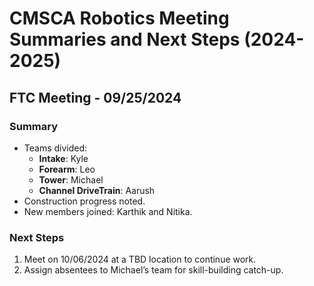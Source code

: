 # CMSCA Robotics Meeting Summaries and Next Steps (2024-2025)
## FTC Meeting - 09/25/2024
### Summary
- Teams divided:
  - **Intake**: Kyle
  - **Forearm**: Leo
  - **Tower**: Michael
  - **Channel DriveTrain**: Aarush
- Construction progress noted.
- New members joined: Karthik and Nitika.

### Next Steps
1. Meet on 10/06/2024 at a TBD location to continue work.
2. Assign absentees to Michael’s team for skill-building catch-up.

